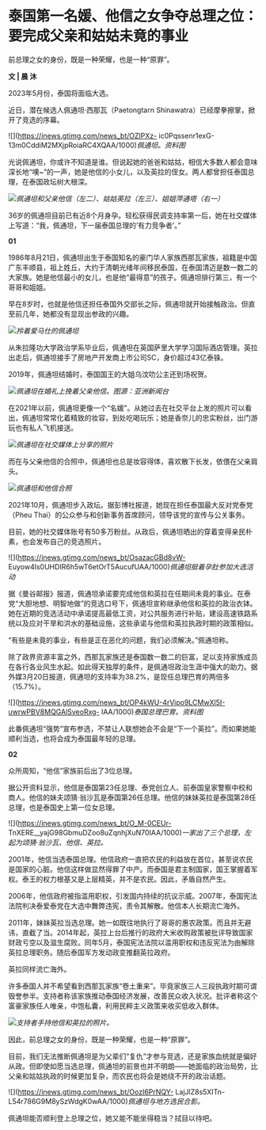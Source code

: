 # 泰国第一名媛、他信之女争夺总理之位：要完成父亲和姑姑未竟的事业

前总理之女的身份，既是一种荣耀，也是一种“原罪”。

**文 | 晨 沐**

2023年5月份，泰国将面临大选。

近日，潜在候选人佩通坦·西那瓦（Paetongtarn Shinawatra）已经摩拳擦掌，掀开了竞选的序幕。

![](https://inews.gtimg.com/news_bt/OZlPXz-
ic0Pqssenr1exG-13m0CddiM2MXjpRoiaRC4XQAA/1000)_佩通坦。资料图_

光说佩通坦，你或许不知道是谁。但说起她的爸爸和姑姑，相信大多数人都会意味深长地“噢~”的一声，她是他信的小女儿，以及英拉的侄女。两人都曾担任泰国总理，在泰国政坛树大根深。

![](https://inews.gtimg.com/news_bt/OLfdXXF9t_t2FcIBZQPygXG_ihQ7TYGWlc5Sqfz9PDbXIAA/1000)_佩通坦和父亲他信（左二）、姑姑英拉（左三）、姐姐萍通塔（右一）_

36岁的佩通坦目前已有近8个月身孕。轻松获得民调支持率第一后，她在社交媒体上写道：“我，佩通坦，下一届泰国总理的‘有力竞争者’。”

**01**

1986年8月21日，佩通坦出生于泰国知名的豪门华人家族西那瓦家族，祖籍是中国广东丰顺县，祖上姓丘，大约于清朝光绪年间移民泰国，在泰国清迈是数一数二的大家族。她是他信最小的女儿，也是他“最得意”的孩子。佩通坦排行第三，有一个哥哥和姐姐。

早在8岁时，也就是他信还担任泰国外交部长之际，佩通坦就开始接触政治。但直至前几年，她都没有显现出参政的兴趣。

![](https://inews.gtimg.com/news_bt/OJy7uC6O8X2tl9egkfw9IL1b7Sf4U_PpUExEtv7iR2LcwAA/1000)_拎着爱马仕的佩通坦_

从朱拉隆功大学政治学系毕业后，佩通坦在英国萨里大学学习国际酒店管理。英拉出走后，佩通坦接手了房地产开发商上市公司SC，身价超过43亿泰铢。

2019年，佩通坦结婚时，泰国国王的大姐乌汶叻公主还到场祝贺。

![](https://inews.gtimg.com/news_bt/OYs_yjwi8OSQ3juDmkTKL84NcQwmA-G3Fvt5F9z9217aYAA/1000)_佩通坦在婚礼上挽着父亲他信。图源：亚洲新闻台_

在2021年以前，佩通坦更像一个“名媛”。从她过去在社交平台上发的照片可以看出，佩通坦常常化着精致的妆容，到处吃喝玩乐；她是香奈儿的忠实粉丝，出门游玩也有私人飞机接送。

![](https://inews.gtimg.com/news_bt/OU6X6-08uxEGxX_AuqVhMkB6Td3D5ZkGLI067rpaSfbyMAA/1000)_佩通坦在社交媒体上分享的照片_

而在与父亲他信的合照中，佩通坦也总是妆容得体，喜欢散下长发，依偎在父亲肩头。

![](https://inews.gtimg.com/news_bt/OGzCQtIs7sGyHT1akaIAKL3VbOhjZNyzkh0NujjFj7a2UAA/1000)_佩通坦和他信合照_

2021年10月，佩通坦步入政坛。据彭博社报道，她现在担任泰国最大反对党泰党（Pheu Thai）的公众参与和创新事务首席顾问，领导该党的宣传与公关事务。

目前，她的社交媒体账号有50多万粉丝。从政后，佩通坦晒出的穿着变得亲民朴素，也会发布自己的竞选照片。

![](https://inews.gtimg.com/news_bt/OsazacGBd8vW-
Euyow4Is0UHDIR6h5wT6etOrT5AucufUAA/1000)_佩通坦挺着孕肚参加大选活动_

据《曼谷邮报》报道，佩通坦承诺要完成他信和英拉在任期间未竟的事业。在泰党“大胆地想、明智地做”的竞选口号下，佩通坦宣称继承他信和英拉的政治衣钵。她在近期的竞选活动中承诺提高最低工资，对公共服务进行补贴，建设高速铁路系统以及应对干旱和洪水的基础设施，这些承诺与他信和英拉执政时期的政策相似。

“有些是未竟的事业，有些是正在恶化的问题，我们必须解决。”佩通坦称。

除了政界资源丰富之外，西那瓦家族还是泰国数一数二的巨富，足以支持家族成员在各行各业风生水起。如此得天独厚的条件，是佩通坦政治生涯中强大的助力。据外媒3月20日报道，佩通坦的支持率为38.2%，是现任总理巴育的两倍多（15.7%）。

![](https://inews.gtimg.com/news_bt/OP4kWU-4rVipo9LCMwXl5I-uwrwPBV8MQGAlSveoRxg-
IAA/1000)_泰国总理巴育。资料图_

此番佩通坦“强势”宣布参选，不禁让人联想她会不会是“下一个英拉”。而如果她能顺利当选，也将会成为泰国最年轻的总理。

**02**

众所周知，“他信”家族前后出了3位总理。

据公开资料显示，他信是泰国第23任总理、泰党创立人、前泰国皇家警察中校和商人。他信的妹夫颂猜·翁沙瓦是泰国第26任总理。他信的妹妹英拉是泰国第28任总理，也是泰国史上第一位女总理。

![](https://inews.gtimg.com/news_bt/O_M-0CEUr-
TnXERE__yajG98GbmuDZoo8uZqnhjXuN70IAA/1000)_一家出了三个总理，左起为颂猜·翁沙瓦、他信、英拉。_

2001年，他信当选泰国总理。他信政府一直把农民的利益放在首位，甚至说农民是国家的心脏。他信这样做显然得罪了中产。而泰国是君主制国家，国王掌握着军权。泰王的权力根基又是上层精英，并不是农民。因此，矛盾自然产生。

2006年，他信政府被指滥用职权，引发国内持续的抗议示威。2007年，泰国宪法法院判决泰爱泰党在大选中舞弊违宪，责令其解散。他信本人长期流亡海外。

2011年，妹妹英拉当选总理。她一如既往地执行了哥哥的惠农政策。而且并无避讳，直截了当。2014年起，英拉上台后推行的政府大米收购政策被批评导致国家财政亏空以及滋生腐败。同年5月，泰国宪法法院以滥用职权和违反宪法为由解除英拉总理职务。随后泰国军方发动政变推翻英拉政府。

英拉同样流亡海外。

许多泰国人并不希望看到西那瓦家族“卷土重来”。毕竟家族三人三段执政时期可谓毁誉参半。支持者称该家族推动泰国经济发展，改善民众收入状况。批评者称这个富豪家族任人唯亲，中饱私囊，利用民粹主义政策来收买低收入群体。

![](https://inews.gtimg.com/news_bt/OSX4-OjhcKDZhxOBo0WEgPrFk5ihBZ9iqQnYKdMgg4YfgAA/1000)_支持者手持他信和英拉的照片。_

因此，前总理之女的身份，既是一种荣耀，也是一种“原罪”。

目前，我们无法推断佩通坦是为父辈们“复仇”才参与竞选，还是家族血统就是偏好从政。但即使如愿当选总理，佩通坦的前景也并不明朗——她面临的政治局势，比父亲和姑姑执政的时候更加复杂，而农民也将会是她绕不开的政治话题。

![](https://inews.gtimg.com/news_bt/OozI6PrNQY-
LajJlZ8s5XITn-L54r786G9M8ySzWdgK0wAA/1000)_佩通坦与地方选民合影。_

佩通坦能否顺利登上总理之位，她又能不能坐得稳当？拭目以待吧。

